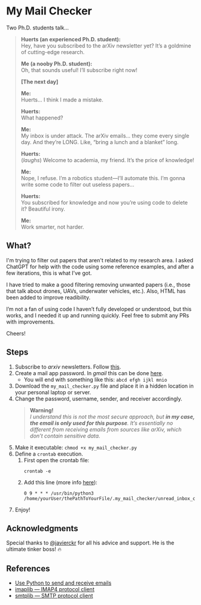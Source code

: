# My Mail Checker

Two Ph.D. students talk...
> **Huerts (an experienced Ph.D. student):**  
> Hey, have you subscribed to the arXiv newsletter yet? It’s a goldmine of cutting-edge research.
> 
> **Me (a nooby Ph.D. student):**  
> Oh, that sounds useful! I’ll subscribe right now!
> 
> **[The next day]**
> 
> **Me:**  
> Huerts… I think I made a mistake.
> 
> **Huerts:**  
> What happened?
> 
> **Me:**  
> My inbox is under attack. The arXiv emails… they come every single day. And they’re LONG. Like, “bring a lunch and a blanket” long.
> 
> **Huerts:**  
> (*laughs*) Welcome to academia, my friend. It’s the price of knowledge!
> 
> **Me:**  
> Nope, I refuse. I’m a robotics student—I’ll automate this. I’m gonna write some code to filter out useless papers...
> 
> **Huerts:**  
> You subscribed for knowledge and now you’re using code to delete it? Beautiful irony.
> 
> **Me:**  
> Work smarter, not harder.

## What?

I'm trying to filter out papers that aren't related to my research area. I asked ChatGPT for help with the code using some reference examples, and after a few iterations, this is what I’ve got.

I have tried to make a good filtering removing unwanted papers (i.e., those that talk about drones, UAVs, underwater vehicles, etc.). Also, HTML has been added to improve readibility.

I’m not a fan of using code I haven’t fully developed or understood, but this works, and I needed it up and running quickly. Feel free to submit any PRs with improvements.

Cheers!

## Steps

1) Subscribe to *arxiv* newsletters. Follow [this](https://info.arxiv.org/help/subscribe.html).
2) Create a mail app password. In *gmail* this can be done [here](https://myaccount.google.com/apppasswords).
   - You will end with something like this: `abcd efgh ijkl mnio`
3) Download the `my_mail_checker.py` file and place it in a hidden location in your personal laptop or server. 
4) Change the password, username, sender, and receiver accordingly.
    > **Warning!**\
    > *I understand this is not the most secure approach, but **in my case, the email is only used for this purpose**. It’s essentially no different from receiving emails from sources like arXiv, which don’t contain sensitive data.*
1) Make it executable: `chmod +x my_mail_checker.py`
2) Define a `crontab` execution.
    1) First open the crontab file:
        ```
        crontab -e
        ```
    2) Add this line (more info [here](https://man7.org/linux/man-pages/man5/crontab.5.html)):
        ```
        0 9 * * * /usr/bin/python3 /home/yourUser/thePathToYourFile/.my_mail_checker/unread_inbox_checker.py
        ```
3) Enjoy!

## Acknowledgments

Special thanks to [@javierckr](https://github.com/javierckr) for all his advice and support. He is the ultimate tinker boss! 🔥

## References

- [Use Python to send and receive emails](https://gist.github.com/nickoala/569a9d191d088d82a5ef5c03c0690a02)
- [imaplib — IMAP4 protocol client](https://docs.python.org/3/library/imaplib.html)
- [smtplib — SMTP protocol client](https://docs.python.org/3/library/smtplib.html)
